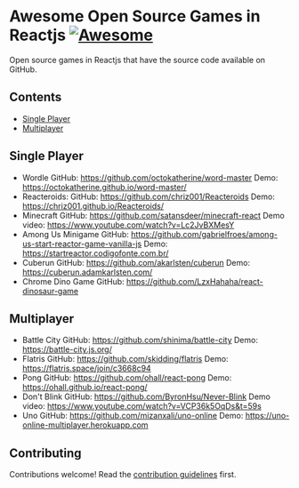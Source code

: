 # Awesome Open Source Games in Reactjs [![Awesome](https://awesome.re/badge.svg)](https://github.com/sindresorhus/awesome)

<!-- Uncomment the awesome badge when the repository is added to awesome main list.
[![Awesome](https://awesome.re/badge-flat.svg)](https://awesome.re)
-->

Open source games in Reactjs that have the source code available on GitHub.

## Contents

- [Single Player](#single-player)
- [Multiplayer](#Multiplayer)

## Single Player
- Wordle
GitHub: https://github.com/octokatherine/word-master
Demo: https://octokatherine.github.io/word-master/
- Reacteroids:
GitHub: https://github.com/chriz001/Reacteroids
Demo: https://chriz001.github.io/Reacteroids/
- Minecraft
GitHub: https://github.com/satansdeer/minecraft-react
Demo video: https://www.youtube.com/watch?v=Lc2JvBXMesY
- Among Us Minigame
GitHub: https://github.com/gabrielfroes/among-us-start-reactor-game-vanilla-js
Demo: https://startreactor.codigofonte.com.br/
- Cuberun
GitHub: https://github.com/akarlsten/cuberun
Demo: https://cuberun.adamkarlsten.com/
- Chrome Dino Game
GitHub: https://github.com/LzxHahaha/react-dinosaur-game

## Multiplayer
- Battle City
GitHub: https://github.com/shinima/battle-city
Demo: https://battle-city.js.org/
- Flatris
GitHub: https://github.com/skidding/flatris
Demo: https://flatris.space/join/c3668c94
- Pong
GitHub: https://github.com/ohall/react-pong
Demo: https://ohall.github.io/react-pong/
- Don't Blink
GitHub: https://github.com/ByronHsu/Never-Blink
Demo video: https://www.youtube.com/watch?v=VCP36k5OqDs&t=59s
- Uno
GitHub: https://github.com/mizanxali/uno-online
Demo: https://uno-online-multiplayer.herokuapp.com

## Contributing

Contributions welcome! Read the [contribution guidelines](contributing.md) first.
